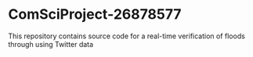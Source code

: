# ComSciProject-26878577
This repository contains source code for a real-time verification of floods through using Twitter data
